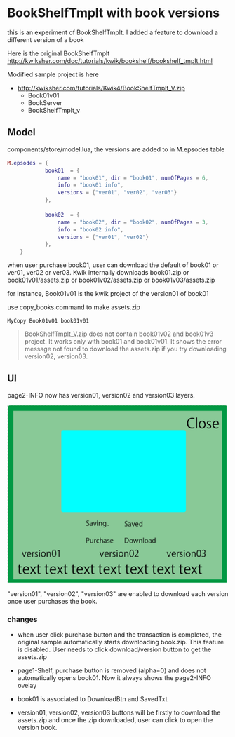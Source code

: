 # BookShelfTmplt with book versions

this is an experiment of BookShelfTmplt. I added a feature to download a different version of a book

Here is the original BookShelfTmplt
http://kwiksher.com/doc/tutorials/kwik/bookshelf/bookshelf_tmplt.html

Modified sample project is here 

* http://kwiksher.com/tutorials/Kwik4/BookShelfTmplt_V.zip
    * Book01v01
    * BookServer
    * BookShelfTmplt_v

## Model
components/store/model.lua,  the versions are added to in M.epsodes table

```lua
M.epsodes = {
            book01  = {
                name = "book01", dir = "book01", numOfPages = 6, 
                info = "book01 info", 
                versions = {"ver01", "ver02", "ver03"}
            },

            book02  = {
                name = "book02", dir = "book02", numOfPages = 3, 
                info = "book02 info", 
                versions = {"ver01", "ver02"}
            },
    }
```

when user purchase book01,  user can download the default of book01 or ver01, ver02 or ver03. Kwik internally downloads book01.zip or book01v01/assets.zip or book01v02/assets.zip or book01v03/assets.zip

for instance, Book01v01 is the kwik project of the version01 of book01

use copy_books.command to make assets.zip 
```
MyCopy Book01v01 book01v01
```

> BookShelfTmplt_V.zip does not contain book01v02 and book01v3 project. It works only with book01 and book01v01. It shows the error message not found to download the assets.zip if you try downloading version02, version03.

## UI
page2-INFO now has version01, version02 and version03 layers.

<img src="https://github.com/kwiksher/blog/raw/master/img/bookshelf_custom/2017-09-26_1219.png" width=500 />

"version01",  "version02",  "version03" are enabled to download each version once user purchases the book.

### changes
* when user click purchase button and the transaction is completed, the original sample automatically starts downloading book.zip. This feature is disabled. User needs to click download/version button to get the assets.zip

* page1-Shelf, purchase button is removed (alpha=0) and does not automatically opens book01. Now it always shows the page2-INFO ovelay

* book01 is associated to DownloadBtn and SavedTxt

* version01, version02, version03 buttons will be firstly to download the assets.zip and once the zip downloaded, user can click to open the version book.



